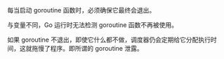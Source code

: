 每当启动 goroutine 函数时，必须确保它最终会退出。

与变量不同，Go 运行时无法检测 goroutine 函数不再被使用。

如果 goroutine 不退出，即使它什么都不做，调度器仍会定期给它分配执行时间，这就拖慢了程序。即所谓的 goroutine 泄露。